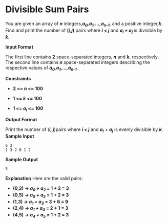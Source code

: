 # Divisible Sum Pairs

You are given an array of ***n*** integers,***a<sub>0</sub>,a<sub>1</sub>,...,a<sub>n-1</sub>***, and a positive integer,***k***. Find and print the
number of **(*i,j*)** pairs where ***i < j*** and ***a<sub>i</sub> + a<sub>j</sub>*** is divisible by ***k***.

**Input Format**

The first line contains **2** space-separated integers, ***n*** and ***k***, respectively.
The second line contains ***n*** space-separated integers describing the respective values of ***a<sub>0</sub>,a<sub>1</sub>,...,a<sub>n-1</sub>***.

**Constraints**

- **2 <= *n* <= 100**

- **1 <= *k* <= 100**

- **1 <= *a<sub>i</sub>* <= 100**

  

**Output Format**

Print the number of (***i, j***)pairs where ***i < j*** and ***a<sub>i</sub>*** + ***a<sub>j</sub>*** is evenly divisible by ***k***.
**Sample Input**

```
6 3
1 3 2 6 1 2
```
**Sample Output**

```
5
```
**Explanation**
Here are the valid pairs:

- **(0,2) &rarr; *a<sub>0</sub> + a<sub>2</sub>* = 1 + 2 = 3** 
- **(0,5) &rarr; *a<sub>0</sub> + a<sub>5</sub>* = 1 + 2 = 3**
- **(1,3) &rarr; *a<sub>1</sub> + a<sub>3</sub>* = 3 + 6 = 9**
- **(2,4) &rarr; *a<sub>1</sub> + a<sub>3</sub>* = 2 + 1 = 3** 
- **(4,5) &rarr; *a<sub>4</sub> + a<sub>5</sub>* = 1 + 2 = 3**   